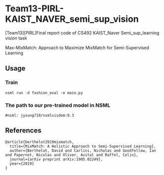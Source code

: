 # Team13-PIRL-KAIST_NAVER_semi_sup_vision
[Team13][PIRL]Final report code of CS492 KAIST_Naver Semi_sup_learning vision task

Max-MixMatch: Approach to Maximize MixMatch for Semi-Supervised Learning

## Usage

### Train
```
nsml run -d fashion_eval -e main.py
```

### The path to our pre-trained model in NSML
```
#nsml: jysung710/nsmlvisdom:0.3
```

## References
```
@article{berthelot2019mixmatch,
  title={MixMatch: A Holistic Approach to Semi-Supervised Learning},
  author={Berthelot, David and Carlini, Nicholas and Goodfellow, Ian and Papernot, Nicolas and Oliver, Avital and Raffel, Colin},
  journal={arXiv preprint arXiv:1905.02249},
  year={2019}
}
